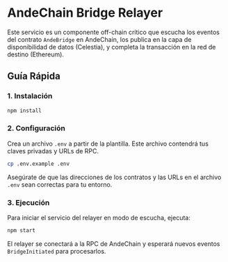 # AndeChain Bridge Relayer

Este servicio es un componente off-chain crítico que escucha los eventos del contrato `AndeBridge` en AndeChain, los publica en la capa de disponibilidad de datos (Celestia), y completa la transacción en la red de destino (Ethereum).

## Guía Rápida

### 1. Instalación

```bash
npm install
```

### 2. Configuración

Crea un archivo `.env` a partir de la plantilla. Este archivo contendrá tus claves privadas y URLs de RPC.

```bash
cp .env.example .env
```

Asegúrate de que las direcciones de los contratos y las URLs en el archivo `.env` sean correctas para tu entorno.

### 3. Ejecución

Para iniciar el servicio del relayer en modo de escucha, ejecuta:

```bash
npm start
```

El relayer se conectará a la RPC de AndeChain y esperará nuevos eventos `BridgeInitiated` para procesarlos.
